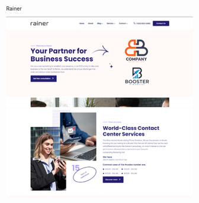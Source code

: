  Rainer


<img src="https://raw.githubusercontent.com/itrabbi/rainer/main/Screenshot%202023-10-03%20224831.png" alt="">
<img src="https://raw.githubusercontent.com/itrabbi/rainer/main/Screenshot%202023-10-03%20224903.png" alt="">
